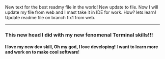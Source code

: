 New text for the best readmy file in the world!
New update to file.
Now I will update my file from web and I mast take it in IDE for work. How? lets learn!
<br>
Update readme file on branch fix1 from web.

---

### This new head I did with my new fenomenal Terminal skills!!!
#### I love my new dev skill, Oh my god, I love developing! I want to learn more and work on to make cool software!